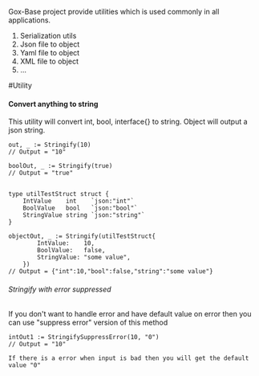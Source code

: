 Gox-Base project provide utilities which is used commonly in all applications.
1. Serialization utils
2. Json file to object
3. Yaml file to object
4. XML file to object
5. ... 

#Utility


#### Convert anything to string 
This utility will convert int, bool, interface{} to string. Object will output a json string.
```golang
out, _ := Stringify(10) 
// Output = "10"

boolOut, _ := Stringify(true) 
// Output = "true"


type utilTestStruct struct {
	IntValue    int    `json:"int"`
	BoolValue   bool   `json:"bool"`
	StringValue string `json:"string"`
}

objectOut, _ := Stringify(utilTestStruct{
		IntValue:    10,
		BoolValue:   false,
		StringValue: "some value",
	})
// Output = {"int":10,"bool":false,"string":"some value"}
```
###### Stringify with error suppressed
If you don't want to handle error and have default value on error then you
can use "suppress error" version of this method
```golang
intOut1 := StringifySuppressError(10, "0")
// Output = "10"

If there is a error when input is bad then you will get the default 
value "0"
```